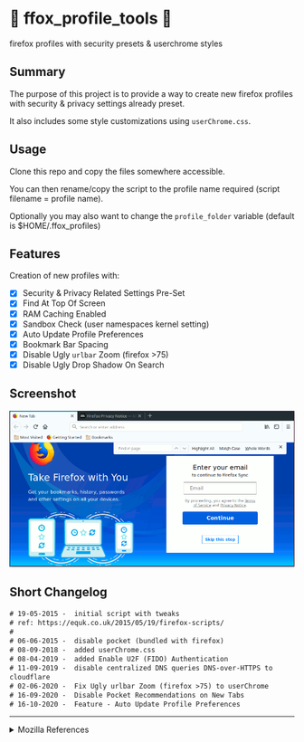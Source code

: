 # 🦊 ffox_profile_tools 🐧

firefox profiles with security presets &amp; userchrome styles

## Summary

The purpose of this project is to provide a way to create new firefox profiles with security & privacy settings already preset.

It also includes some style customizations using `userChrome.css`.

## Usage

Clone this repo and copy the files somewhere accessible.

You can then rename/copy the script to the profile name required (script filename = profile name).

Optionally you may also want to change the `profile_folder` variable (default is $HOME/.ffox_profiles)

## Features

Creation of new profiles with:

- [x] Security & Privacy Related Settings Pre-Set
- [x] Find At Top Of Screen
- [x] RAM Caching Enabled
- [x] Sandbox Check (user namespaces kernel setting)
- [x] Auto Update Profile Preferences
- [x] Bookmark Bar Spacing
- [x] Disable Ugly `urlbar` Zoom (firefox >75)
- [x] Disable Ugly Drop Shadow On Search

## Screenshot

![](https://raw.githubusercontent.com/equk/ffox_profile_tools/master/screenshots/ffox_styles_62.png)

## Short Changelog

    # 19-05-2015 -  initial script with tweaks
    # ref: https://equk.co.uk/2015/05/19/firefox-scripts/
    #
    # 06-06-2015 -  disable pocket (bundled with firefox)
    # 08-09-2018 -  added userChrome.css
    # 08-04-2019 -  added Enable U2F (FIDO) Authentication
    # 11-09-2019 -  disable centralized DNS queries DNS-over-HTTPS to cloudflare
    # 02-06-2020 -  Fix Ugly urlbar Zoom (firefox >75) to userChrome
    # 16-09-2020 -  Disable Pocket Recommendations on New Tabs
    # 16-10-2020 -  Feature - Auto Update Profile Preferences

---

<details><summary>Mozilla References</summary>

[MozillaWiki](https://wiki.mozilla.org/Main_Page)

[Security/Sandbox - Mozilla Wiki](https://wiki.mozilla.org/Security/Sandbox)

[Garf's blog: Linux sandboxing improvements in Firefox 60](https://www.morbo.org/2018/05/linux-sandboxing-improvements-in_10.html)</details>